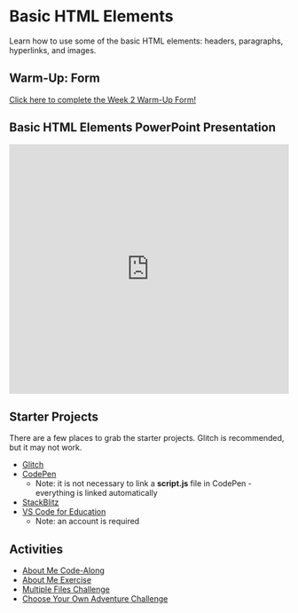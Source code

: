 # Basic HTML Elements
Learn how to use some of the basic HTML elements: headers, paragraphs, hyperlinks, and images.

## Warm-Up: Form
[Click here to complete the Week 2 Warm-Up Form!](https://forms.office.com/r/CMj1Qi8mE8)

## Basic HTML Elements PowerPoint Presentation
<iframe src='https://view.officeapps.live.com/op/embed.aspx?src=https://hylandtechclub.com/web-101/Week02/BasicHtmlElements.pptx' width='100%' height='450px' frameborder='0'></iframe>

## Starter Projects
There are a few places to grab the starter projects. Glitch is recommended, but it may not work.

- [Glitch](https://glitch.com/edit/#!/remix/emptyweb101)
- [CodePen](https://codepen.io/pen)
  - Note: it is not necessary to link a **script.js** file in CodePen - everything is linked automatically
- [StackBlitz](https://stackblitz.com/edit/vitejs-vite-tozibcgv?file=index.html)
- [VS Code for Education](https://vscodeedu.com/fIutwSTikdAllE0aICni)
  - Note: an account is required

## Activities
- [About Me Code-Along](AboutMeCodeAlong.md)
- [About Me Exercise](SelfPacedWork.md)
- [Multiple Files Challenge](MultipleHtmlFilesChallenge.md)
- [Choose Your Own Adventure Challenge](ChooseYourOwnAdventureChallenge.md)
